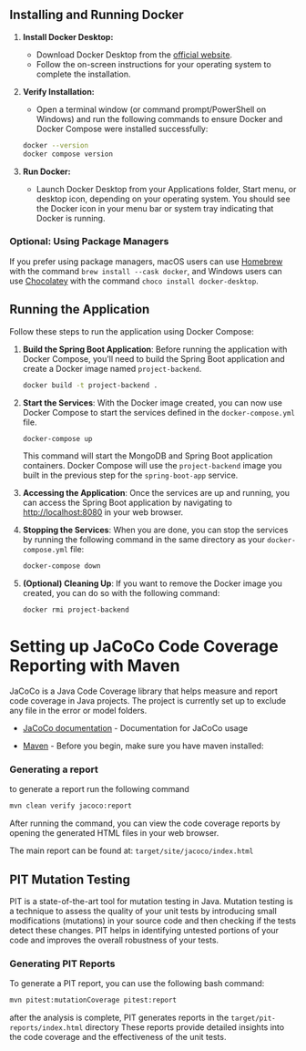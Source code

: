 ## Installing and Running Docker

1. **Install Docker Desktop:**
   - Download Docker Desktop from the [official website](https://www.docker.com/products/docker-desktop).
   - Follow the on-screen instructions for your operating system to complete the installation.

2. **Verify Installation:**
   - Open a terminal window (or command prompt/PowerShell on Windows) and run the following commands to ensure Docker and Docker Compose were installed successfully:
    ```bash
    docker --version
    docker compose version
    ```

3. **Run Docker:**
   - Launch Docker Desktop from your Applications folder, Start menu, or desktop icon, depending on your operating system. You should see the Docker icon in your menu bar or system tray indicating that Docker is running.

### Optional: Using Package Managers

If you prefer using package managers, macOS users can use [Homebrew](https://brew.sh/) with the command `brew install --cask docker`, and Windows users can use [Chocolatey](https://chocolatey.org/) with the command `choco install docker-desktop`.

## Running the Application

Follow these steps to run the application using Docker Compose:

1. **Build the Spring Boot Application**:
   Before running the application with Docker Compose, you'll need to build the Spring Boot application and create a Docker image named `project-backend`. 

    ```bash
    docker build -t project-backend .
    ```

2. **Start the Services**:
   With the Docker image created, you can now use Docker Compose to start the services defined in the `docker-compose.yml` file.

    ```bash
    docker-compose up
    ```

   This command will start the MongoDB and Spring Boot application containers. Docker Compose will use the `project-backend` image you built in the previous step for the `spring-boot-app` service.

3. **Accessing the Application**:
   Once the services are up and running, you can access the Spring Boot application by navigating to [http://localhost:8080](http://localhost:8080) in your web browser.

4. **Stopping the Services**:
   When you are done, you can stop the services by running the following command in the same directory as your `docker-compose.yml` file:

    ```bash
    docker-compose down
    ```

5. **(Optional) Cleaning Up**:
   If you want to remove the Docker image you created, you can do so with the following command:

    ```bash
    docker rmi project-backend
    ```
# Setting up JaCoCo Code Coverage Reporting with Maven

JaCoCo is a Java Code Coverage library that helps measure and report code coverage in Java projects.
The project is currently set up to exclude any file in the error or model folders.

- [JaCoCo documentation](https://www.jacoco.org/jacoco/trunk/index.html) - Documentation for JaCoCo usage

- [Maven](https://maven.apache.org/download.cgi) - Before you begin, make sure you have maven installed:


### Generating a report
to generate a report run the following command
```bash
mvn clean verify jacoco:report
```
After running the command, you can view the code coverage reports by opening the generated HTML files in your web browser. 

The main report can be found at: ```target/site/jacoco/index.html```

## PIT Mutation Testing

PIT is a state-of-the-art tool for mutation testing in Java. Mutation testing is a technique to assess the quality of your unit tests by introducing small modifications (mutations) in your source code and then checking if the tests detect these changes. PIT helps in identifying untested portions of your code and improves the overall robustness of your tests.

### Generating PIT Reports

To generate a PIT report, you can use the following bash command:

```bash
mvn pitest:mutationCoverage pitest:report
```

after the analysis is complete, PIT generates reports in the ```target/pit-reports/index.html``` directory
These reports provide detailed insights into the code coverage and the effectiveness of the unit tests.

